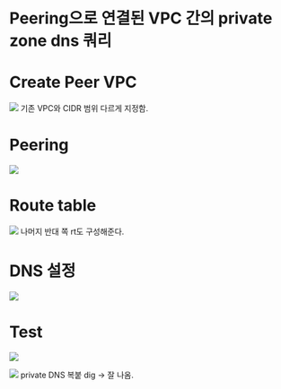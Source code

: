 # Peering으로 연결된 VPC 간의 private zone dns 쿼리 

# Create Peer VPC 
![](<../image/스크린샷 2023-07-31 오전 2.02.42.png>)
기존 VPC와 CIDR 범위 다르게 지정함.

# Peering
![](<../image/스크린샷 2023-07-31 오전 2.06.40.png>)


# Route table
![](<../image/스크린샷 2023-07-31 오전 2.07.51.png>)
나머지 반대 쪽 rt도 구성해준다.

# DNS 설정
![](<../image/스크린샷 2023-07-31 오전 2.10.12.png>)


# Test
![](<../image/스크린샷 2023-07-31 오전 2.11.36.png>)

![](<../image/스크린샷 2023-07-31 오전 2.12.23.png>)
private DNS 복붙 dig -> 잘 나옴.
